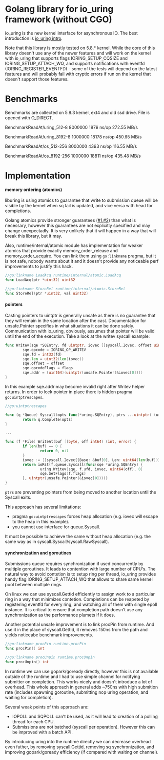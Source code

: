 Golang library for io_uring framework (without CGO)
===

io_uring is the new kernel interface for asynchronous IO. The best introduction is
[io_uring intro](https://kernel.dk/io_uring.pdf).

Note that this library is mostly tested on 5.8.* kernel. While the core of this library
doesn't use any of the newer features and will work on the kernel with io_uring that
supports flags IORING_SETUP_CQSIZE and IORING_SETUP_ATTACH_WQ, and supports notifications with eventfd (IORING_REGISTER_EVENTFD) - some of the tests will depend on the latest features and will probably fail with cryptic errors if run on the kernel that doesn't support those features.

Benchmarks
===

Benchmarks are collected on 5.8.3 kernel, ext4 and old ssd drive. File is opened with O_DIRECT.

BenchmarkReadAt/uring_512-8              8000000              1879 ns/op         272.55 MB/s

BenchmarkReadAt/uring_8192-8             1000000             18178 ns/op         450.65 MB/s

BenchmarkReadAt/os_512-256               8000000              4393 ns/op         116.55 MB/s

BenchmarkReadAt/os_8192-256              1000000             18811 ns/op         435.48 MB/s

Implementation
===

#### memory ordering (atomics)

liburing is using atomics to guarantee that write to submission queue will be visible by the kernel when sq tail is updated, and vice versa with head for completions.

Golang atomics provide stronger guarantees ([#1](https://github.com/golang/go/issues/32428),[#2](https://github.com/golang/go/issues/35639)) than what is necessary, however this guarantees are not explicitly specified and may change unexpectadly. It is very unlikely that it will happen in a way that will break this library, but it may.

Also, runtime/internal/atomic module has implementation for weaker atomics that provide exactly memory_order_release and memory_order_acquire. You can link them using `go:linkname` pragma, but it is not safe, nobody wants about it and it doesn't provide any noticeable perf improvements to justify this hack.

```go
//go:linkname LoadAcq runtime/internal/atomic.LoadAcq
func LoadAcq(ptr *uint32) uint32

//go:linkname StoreRel runtime/internal/atomic.StoreRel
func StoreRel(ptr *uint32, val uint32)
```

#### pointers

Casting pointers to uintptr is generally unsafe as there is no guarantee that they will remain in the same location after the cast. Documentation for unsafe.Pointer specifies in what situations it can be done safely. Communication with io_uring, obviously, assumes that pointer will be valid until the end of the execution. Take a look at the writev syscall example:

```go
func Writev(sqe *SQEntry, fd uintptr, iovec []syscall.Iovec, offset uint64, flags uint32) {
        sqe.opcode = IORING_OP_WRITEV
        sqe.fd = int32(fd)
        sqe.len = uint32(len(iovec))
        sqe.offset = offset
        sqe.opcodeFlags = flags
        sqe.addr = (uint64)(uintptr(unsafe.Pointer(&iovec[0])))
}
```

In this example sqe.addr may become invalid right after Writev helper returns. In order to lock pointer in place there is hidden pragma `go:uintptrescapes`.

```go
//go:uintptrescapes

func (q *Queue) Syscall(opts func(*uring.SQEntry), ptrs ...uintptr) (uring.CQEntry, error) {
        return q.Complete(opts)
}

...

func (f *File) WriteAt(buf []byte, off int64) (int, error) {
        if len(buf) == 0 {
                return 0, nil
        }
        iovec := []syscall.Iovec{{Base: &buf[0], Len: uint64(len(buf))}}
        return ioRst(f.queue.Syscall(func(sqe *uring.SQEntry) {
                uring.Writev(sqe, f.ufd, iovec, uint64(off), 0)
                sqe.SetFlags(f.flags)
        }, uintptr(unsafe.Pointer(&iovec[0]))))
}
```

`ptrs` are preventing pointers from being moved to another location until the Syscall exits.

This approach has several limitations:

- pragma `go:uintptrescapes` forces heap allocation (e.g. iovec will escape to the heap in this example).
- you cannot use interface for queue.Syscall.

It must be possible to achieve the same without heap allocation (e.g. the same way as in syscall.Syscall/syscall.RawSyscall).

#### synchronization and goroutines

Submissions queue requires synchronization if used concurrently by multiple goroutines. It leads to contention with large number of CPU's. The natural way to avoid contetion is to setup ring per thread, io_uring provides handy flag IORING_SETUP_ATTACH_WQ that allows to share same kernel pool between multiple rings.

On linux we can use syscall.Gettid efficiently to assign work to a particular ring in a way that minimizes contetion. Completions can be reapeted by registering eventfd for every ring, and watching all of them with single epoll instance. It is critical to ensure that completion path doesn't use any synchronization as the performance plumets if it does.

Another potential unsafe improvement is to link procPin from runtime. And use it in the place of syscall.Gettid, it removes 150ns from the path and yields noticeabe benchmark improvements.

```go
//go:linkname procPin runtime.procPin
func procPin() int

//go:linkname procUnpin runtime.procUnpin
func procUnpin() int
```

In runtime we can use gopark/goready directly, however this is not available outside of the runtime and I had to use simple channel for notifying submitter on completion. This works nicely and doesn't introduce a lot of overhead. This whole approach in general adds ~750ns with high submition rate (includes spawning goroutine, submitting nop uring operation, and waiting for completion).

Several weak points of this approach are:

- IOPOLL and SQPOLL can't be used, as it will lead to creation of a polling thread for each CPU.
- Submissions are not batched (syscall per operation).
  However this can be improved with a batch API.

By introducing uring into the runtime directly we can decrease overhead even futher, by removing syscall.Gettid, removing sq synchronization, and improving gopark/goready efficiency (if compared with waiting on channel).